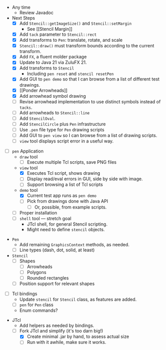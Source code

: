 - Any time
    - Review Javadoc
- Next Steps
    - [x] Add `Stencil::getImageSize()` and `Stencil::setMargin`
        - See [[Stencil Margin]]
    - [x] Add `tack` parameter to `Stencil::rect`
    - [x] Add transforms to `Pen`: translate, rotate, and scale
    - [x] `Stencil::draw()` must transform bounds according to the current transform.
    - [x] Add `FX`, a fluent molder package
    - [x] Update to Java 21 via ZuluFX 21.
    - [x] Add transforms to `Stencil`
        - Including `pen reset` and `stencil resetPen`
    - [x] Add GUI to `pen demo` so that I can browse from a list of different test drawings.
    - [x] [[Ponder Arrowheads]]
    - [x] Add arrowhead symbol drawing
    - [ ] Revise arrowhead implementation to use distinct symbols instead of `tacks`.
    - [ ] Add arrowheads to `Stencil::line`
    - [ ] Add `StencilOval`.
    - [ ] Add `StencilCircle` plus `Pen` infrastructure
    - [ ] Use `.pen` file type for `Pen` drawing scripts
    - [ ] Add GUI to `pen view` so I can browse from a list of drawing scripts.
    - [ ] `view` tool displays script error in a useful way.
- [ ] `pen` Application
    -  `draw` tool
        - [ ] Execute multiple Tcl scripts, save PNG files
    - `view` tool
        - [x] Executes Tcl script, shows drawing
        - [ ] Display read/eval errors in GUI, side by side with image.
        - [ ] Support browsing a list of Tcl scripts
    - `demo` tool
        - [x] Current test app runs as `pen demo`
        - [ ] Pick from drawings done with Java API
            - [ ] Or, possible, from example scripts.
    - [ ] Proper installation
    - [ ] `shell` tool — stretch goal
        - JTcl shell, for general Stencil scripting.
        - Might need to define `stencil` objects.
- `Pen` 
    - Add remaining `GraphicsContext` methods, as needed.
    - [ ] Line types (dash, dot, solid, at least)
- `Stencil` 
    - [ ] Shapes
        - [ ] Arrowheads
        - [ ] Polygons
        - [ ] Rounded rectangles
    - [ ] Position support for relevant shapes
- [ ] Tcl bindings
    - Update `stencil` for `Stencil` class, as features are added.
    - [ ] `pen` for `Pen` class 
    - Enum commands?
- JTcl
    - Add helpers as needed by bindings.
    - [ ] Fork JTcl and simplify (it's too darn big!)
        - [x] Create minimal .jar by hand, to assess actual size
        - [ ] Run with it awhile, make sure it works.
